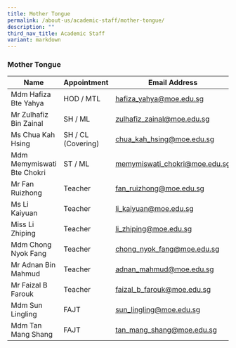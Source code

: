 ```yaml
---
title: Mother Tongue
permalink: /about-us/academic-staff/mother-tongue/
description: ""
third_nav_title: Academic Staff
variant: markdown
---
```

### **Mother Tongue**

| Name | Appointment |  Email Address |
|---|---|---|
| Mdm Hafiza Bte Yahya | HOD / MTL | [hafiza_yahya@moe.edu.sg](mailto:hafiza_yahya@moe.edu.sg) |
| Mr Zulhafiz Bin Zainal | SH / ML | [zulhafiz_zainal@moe.edu.sg](mailto:zulhafiz_zainal@moe.edu.sg) |
| Ms Chua Kah Hsing | SH / CL (Covering) | [chua_kah_hsing@moe.edu.sg](mailto:chua_kah_hsing@moe.edu.sg) |
| Mdm Memymiswati Bte Chokri | ST / ML | [memymiswati_chokri@moe.edu.sg](mailto:memymiswati_chokri@moe.edu.sg) |
| Mr Fan Ruizhong | Teacher | [fan_ruizhong@moe.edu.sg](mailto:fan_ruizhong@moe.edu.sg) |
| Ms Li Kaiyuan | Teacher | [li_kaiyuan@moe.edu.sg](mailto:li_kaiyuan@moe.edu.sg) |
| Miss Li Zhiping | Teacher | [li_zhiping@moe.edu.sg](mailto:li_zhiping@moe.edu.sg) |
| Mdm Chong Nyok Fang | Teacher | [chong_nyok_fang@moe.edu.sg](mailto:chong_nyok_fang@moe.edu.sg) |
| Mr Adnan Bin Mahmud | Teacher | [adnan_mahmud@moe.edu.sg](mailto:adnan_mahmud@moe.edu.sg) |
| Mr Faizal B Farouk | Teacher | [faizal_b_farouk@moe.edu.sg](mailto:faizal_b_farouk@moe.edu.sg) |
| Mdm Sun Lingling | FAJT | [sun_lingling@moe.edu.sg](mailto:sun_lingling@moe.edu.sg) |
| Mdm Tan Mang Shang | FAJT | [tan_mang_shang@moe.edu.sg](mailto:neo_kai_sheng@moe.edu.sg) |